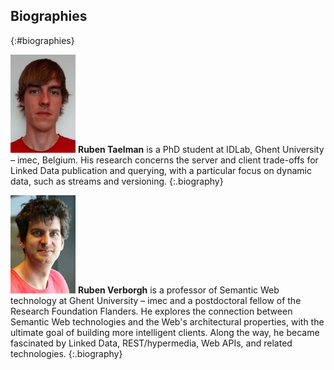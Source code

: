 ## Biographies
{:#biographies}

![[photo of Ruben Taelman]](img/ruben_taelman.jpeg)
**Ruben Taelman** is a PhD student at IDLab, Ghent University – imec, Belgium.
His research concerns the server and client trade-offs for Linked Data publication and querying,
with a particular focus on dynamic data, such as streams and versioning.
{:.biography}

![[photo of Ruben Verborgh]](img/ruben_verborgh.jpeg)
**Ruben Verborgh** is a professor of Semantic Web technology at Ghent University – imec and a postdoctoral fellow of the Research Foundation Flanders. He explores the connection between Semantic Web technologies and the Web's architectural properties, with the ultimate goal of building more intelligent clients. Along the way, he became fascinated by Linked Data, REST/hypermedia, Web APIs, and related technologies.
{:.biography}

<div class="pagebreak"></div>
